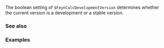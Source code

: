 The boolean setting of `$FeynCalcDevelopmentVersion` determines whether the current version is a development or a stable version.

### See also

### Examples